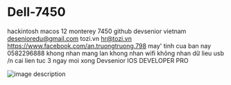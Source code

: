 # Dell-7450
hackintosh macos 12
monterey 7450 github
devsenior vietnam
desenioredu@gmail.com
tozi.vn
hr@tozi.vn
https://www.facebook.com/an.truongtruong.798 may' tinh cua ban nay
0582296888
khong nhan mang lan
khong nhan wifi
không nhan dữ lieu usb
/n
cai lien tuc 3 ngay moi xong
Devsenior IOS DEVELOPER PRO

![image description](https://github.com/sonpipi1/Hackintosh-Dell-E7450-Monterey-12/raw/main/320467198_1218366545715123_4611124690183821017_n.jpg)

